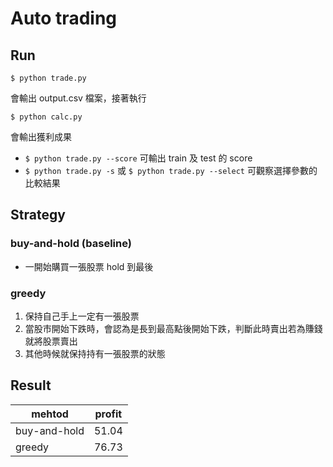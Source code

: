 # Auto trading

## Run
```shell
$ python trade.py
```
會輸出 output.csv 檔案，接著執行
```shell
$ python calc.py
```
會輸出獲利成果

- `$ python trade.py --score` 可輸出 train 及 test 的 score
- `$ python trade.py -s` 或 `$ python trade.py --select` 可觀察選擇參數的比較結果

## Strategy
### buy-and-hold (baseline)
- 一開始購買一張股票 hold 到最後

### greedy
1. 保持自己手上一定有一張股票
2. 當股市開始下跌時，會認為是長到最高點後開始下跌，判斷此時賣出若為賺錢就將股票賣出
3. 其他時候就保持持有一張股票的狀態

## Result
| mehtod       | profit |
| ------------ | ------ |
| buy-and-hold | 51.04  |
| greedy       | 76.73  |